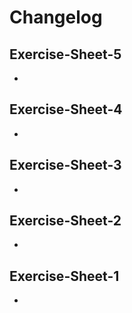 # Changelog

## Exercise-Sheet-5
- 

## Exercise-Sheet-4
- 

## Exercise-Sheet-3
- 

## Exercise-Sheet-2
- 

## Exercise-Sheet-1
- 